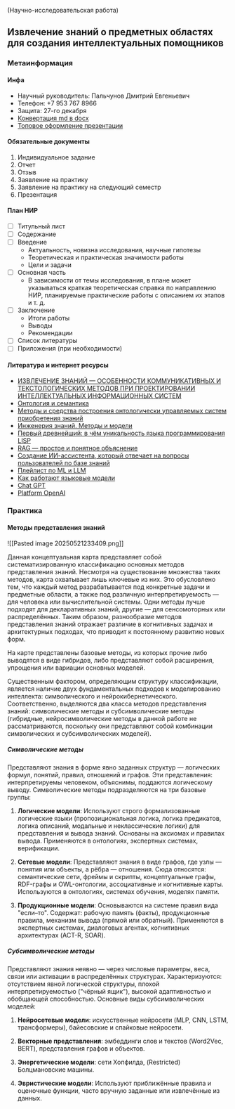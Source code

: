 (Научно-исследовательская работа)
 
## Извлечение знаний о предметных областях для создания интеллектуальных помощников

### Метаинформация
#### Инфа
- Научный руководитель: Пальчунов Дмитрий Евгеньевич
- Телефон: +7 953 767 8966
- Защита: 27-го декабря
- [Конвертация md в docx](https://products.groupdocs.app/conversion/md-to-docx#folderName=6d2abad8-1e34-4b66-9794-aaeb24a0bb6f&fileName=README.md)
- [Топовое оформление презентации](https://www.canva.com/templates/EADrOilzskc-black-and-blue-simple-technology-sales-presentation/)

#### Обязательные документы
1. Индивидуальное задание  
2. Отчет  
3. Отзыв  
4. Заявление на практику
5. Заявление на практику на следующий семестр
6. Презентация

#### План НИР
- [ ] Титульный лист
- [ ] Содержание
- [ ] Введение
	- Актуальность, новизна исследования, научные гипотезы
	- Теоретическая и практическая значимости работы
	- Цели и задачи
- [ ] Основная часть
	- В зависимости от темы исследования, в плане может указываться краткая теоретическая справка по направлению НИР, планируемые практические работы с описанием их этапов и т. д.
- [ ] Заключение
	- Итоги работы
	- Выводы
	- Рекомендации
- [ ] Список литературы
- [ ] Приложения (при необходимости)

#### Литература и интернет ресурсы
- [ИЗВЛЕЧЕНИЕ ЗНАНИЙ — ОСОБЕННОСТИ КОММУНИКАТИВНЫХ И ТЕКСТОЛОГИЧЕСКИХ МЕТОДОВ ПРИ ПРОЕКТИРОВАНИИ ИНТЕЛЛЕКТУАЛЬНЫХ ИНФОРМАЦИОННЫХ СИСТЕМ](https://elar.urfu.ru/bitstream/10995/80575/1/episteme_2017_06.pdf)
- [Онтология и семантика](https://habr.com/ru/articles/848274/)
- [Методы и средства построения онтологически управляемых систем приобретения знаний](https://cyberleninka.ru/article/n/metody-i-sredstva-postroeniya-ontologicheski-upravlyaemyh-sistem-priobreteniya-znaniy/viewer)
- [Инженерия знаний. Методы и модели](https://www.rulit.me/books/inzheneriya-znanij-metody-i-modeli-download-445605.html)
- [Первый древнейший: в чём уникальность языка программирования LISP](https://habr.com/ru/companies/sberbank/articles/655509/)
- [RAG — простое и понятное объяснение](https://habr.com/ru/articles/779526/)
- [Создание ИИ-ассистента, который отвечает на вопросы пользователей по базе знаний](https://habr.com/ru/companies/agima/articles/805113/)
- [Плейлист по ML и LLM](https://www.youtube.com/playlist?list=PLZHQObOWTQDNU6R1_67000Dx_ZCJB-3pi)
- [Как работают языковые модели](https://habr.com/ru/companies/skillfactory/articles/837366/)
- [Chat GPT](https://chatgpt.com/)
- [Platform OpenAI](https://platform.openai.com/playground)

### Практика

#### Методы представления знаний

![[Pasted image 20250521233409.png]]

Данная концептуальная карта представляет собой систематизированную классификацию основных методов представления знаний. Несмотря на существование множества таких методов, карта охватывает лишь ключевые из них. Это обусловлено тем, что каждый метод разрабатывается под конкретные задачи и предметные области, а также под различную интерпретируемость — для человека или вычислительной системы. Одни методы лучше подходят для декларативных знаний, другие — для сенсомоторных или распределённых. Таким образом, разнообразие методов представления знаний отражает различие в когнитивных задачах и архитектурных подходах, что приводит к постоянному развитию новых форм.

На карте представлены базовые методы, из которых прочие либо выводятся в виде гибридов, либо представляют собой расширения, упрощения или вариации основных моделей.

Существенным фактором, определяющим структуру классификации, является наличие двух фундаментальных подходов к моделированию интеллекта: символического и нейрокибернетического. Соответственно, выделяются два класса методов представления знаний: символические методы и субсимволические методы (гибридные, нейросимволические методы в данной работе не рассматриваются, поскольку они представляют собой комбинации символических и субсимволических моделей).

##### Символические методы
Представляют знания в форме явно заданных структур — логических формул, понятий, правил, отношений и графов. Эти представления: интерпретируемы человеком, объяснимы, поддаются логическому выводу. Символические методы подразделяются на три базовые группы:

1. **Логические модели**: Используют строго формализованные логические языки (пропозициональная логика, логика предикатов, логика описаний, модальные и неклассические логики) для представления и вывода знаний. Основаны на аксиомах и правилах вывода. Применяются в онтологиях, экспертных системах, верификации.

2. **Сетевые модели**: Представляют знания в виде графов, где узлы — понятия или объекты, а рёбра — отношения. Сюда относятся: семантические сети, фреймы и скрипты, концептуальные графы, RDF-графы и OWL-онтологии, ассоциативные и когнитивные карты. Используются в онтологиях, системах обучения, моделях памяти.

3. **Продукционные модели**: Основываются на системе правил вида "если–то". Содержат: рабочую память (факты), продукционные правила, механизм вывода (прямой или обратный). Применяются в экспертных системах, диалоговых агентах, когнитивных архитектурах (ACT-R, SOAR).

##### Субсимволические методы
Представляют знания неявно — через числовые параметры, веса, связи или активации в распределённых структурах. Характеризуются: отсутствием явной логической структуры, плохой интерпретируемостью ("чёрный ящик"), высокой адаптивностью и обобщающей способностью. Основные виды субсимволических моделей:

1. **Нейросетевые модели**: искусственные нейросети (MLP, CNN, LSTM, трансформеры), байесовские и спайковые нейросети.

2. **Векторные представления**: эмбеддинги слов и текстов (Word2Vec, BERT), представления графов и объектов.

3. **Энергетические модели**: сети Хопфилда, (Restricted) Болцмановские машины.

4. **Эвристические модели**: Используют приближённые правила и оценочные функции, часто вручную заданные или извлечённые из данных.

